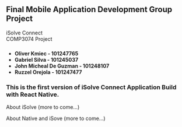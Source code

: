 ## **Final Mobile Application Development Group Project**
iSolve Connect <br />
COMP3074 Project

###
- **Oliver Kmiec - 101247765**
- **Gabriel Silva - 101245037**
- **John Micheal De Guzman - 101248107**
- **Ruzzel Orejola - 101247477**
### 
### This is the first version of iSolve Connect Application Build with React Native.

About iSolve (more to come...) <br />

About Native and iSove (more to come...) <br />